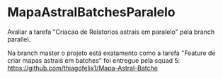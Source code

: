 # MapaAstralBatchesParalelo
Avaliar a tarefa "Criacao de Relatorios astrais em paralelo" pela branch parallel.

Na branch master o projeto está exatamento como a tarefa "Feature de criar mapas astrais em batches" foi entregue pela squad 5:
https://github.com/thiagofelix1/Mapa-Astral-Batche
